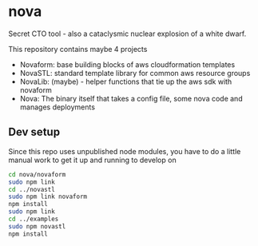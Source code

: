 nova
====

Secret CTO tool - also a cataclysmic nuclear explosion of a white dwarf.

This repository contains maybe 4 projects

- Novaform: base building blocks of aws cloudformation templates
- NovaSTL: standard template library for common aws resource groups
- NovaLib: (maybe) - helper functions that tie up the aws sdk with novaform
- Nova: The binary itself that takes a config file, some nova code and manages deployments

## Dev setup

Since this repo uses unpublished node modules, you have to do a little manual work to get it up and running to develop on
```bash
cd nova/novaform
sudo npm link
cd ../novastl
sudo npm link novaform
npm install
sudo npm link
cd ../examples
sudo npm novastl
npm install
```
